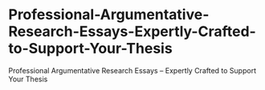 # Professional-Argumentative-Research-Essays-Expertly-Crafted-to-Support-Your-Thesis
Professional Argumentative Research Essays – Expertly Crafted to Support Your Thesis
